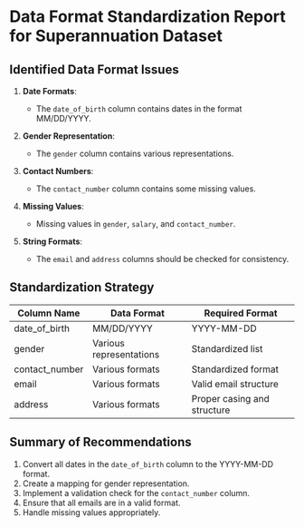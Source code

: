 # Data Format Standardization Report for Superannuation Dataset

## Identified Data Format Issues

1. **Date Formats**: 
   - The `date_of_birth` column contains dates in the format MM/DD/YYYY.

2. **Gender Representation**:
   - The `gender` column contains various representations.

3. **Contact Numbers**:
   - The `contact_number` column contains some missing values.

4. **Missing Values**:
   - Missing values in `gender`, `salary`, and `contact_number`.

5. **String Formats**:
   - The `email` and `address` columns should be checked for consistency.

## Standardization Strategy

| Column Name                      | Data Format                     | Required Format                |
|----------------------------------|---------------------------------|--------------------------------|
| date_of_birth                    | MM/DD/YYYY                      | YYYY-MM-DD                     |
| gender                           | Various representations          | Standardized list              |
| contact_number                   | Various formats                 | Standardized format            |
| email                            | Various formats                 | Valid email structure          |
| address                          | Various formats                 | Proper casing and structure     |

## Summary of Recommendations

1. Convert all dates in the `date_of_birth` column to the YYYY-MM-DD format.
2. Create a mapping for gender representation.
3. Implement a validation check for the `contact_number` column.
4. Ensure that all emails are in a valid format.
5. Handle missing values appropriately.